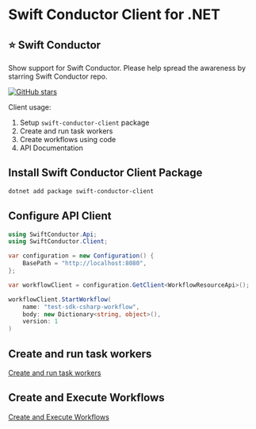 # Swift Conductor Client for .NET

## ⭐ Swift Conductor

Show support for Swift Conductor.  Please help spread the awareness by starring Swift Conductor repo.

[![GitHub stars](https://img.shields.io/github/stars/swift-conductor/conductor.svg?style=social&label=Star&maxAge=)](https://GitHub.com/swift-conductor/conductor/)

Client usage:

1. Setup `swift-conductor-client` package
2. Create and run task workers
3. Create workflows using code
4. API Documentation

## Install Swift Conductor Client Package​

```sh
dotnet add package swift-conductor-client
```

## Configure API Client

```csharp
using SwiftConductor.Api;
using SwiftConductor.Client;

var configuration = new Configuration() {
    BasePath = "http://localhost:8080",
};

var workflowClient = configuration.GetClient<WorkflowResourceApi>();

workflowClient.StartWorkflow(
    name: "test-sdk-csharp-workflow",
    body: new Dictionary<string, object>(),
    version: 1
)
```

## Create and run task workers 

[Create and run task workers](https://github.com/swift-conductor/conductor-client-dotnet/blob/main/docs/readme/workers.md)

## Create and Execute Workflows 

[Create and Execute Workflows](https://github.com/swift-conductor/conductor-client-dotnet/blob/main/docs/readme/workflow.md)

